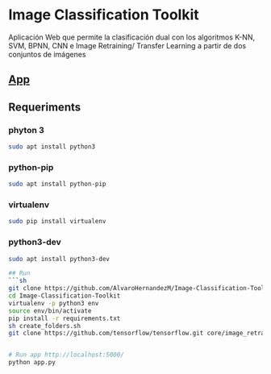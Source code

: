# Image Classification Toolkit

Aplicación Web que permite la clasificación dual con los algoritmos K-NN, SVM, BPNN, CNN e Image Retraining/ Transfer Learning a partir de dos conjuntos de imágenes

## [App](http://www.loencontre.co:5000)


## Requeriments

### phyton 3
```sh
sudo apt install python3
```

### python-pip
```sh
sudo apt install python-pip
```

### virtualenv
```sh
sudo pip install virtualenv
```

### python3-dev
```sh
sudo apt install python3-dev

## Run
```sh
git clone https://github.com/AlvaroHernandezM/Image-Classification-Toolkit.git
cd Image-Classification-Toolkit
virtualenv -p python3 env
source env/bin/activate
pip install -r requirements.txt
sh create_folders.sh
git clone https://github.com/tensorflow/tensorflow.git core/image_retraining/tensorflow/


# Run app http://localhost:5000/
python app.py